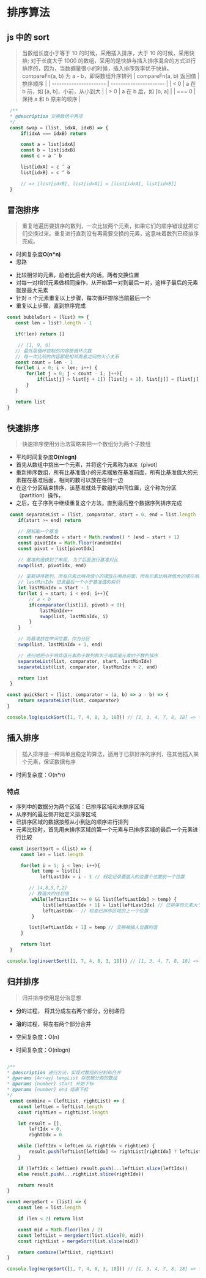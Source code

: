 # 排序算法

## js 中的 sort

> 当数组长度小于等于 10 的时候，采用插入排序，大于 10 的时候，采用快排;
> 对于长度大于 1000 的数组，采用的是快排与插入排序混合的方式进行排序的，因为，当数据量很小的时候，插入排序效率优于快排。
> compareFn(a, b) 为 a - b，即将数组升序排列
> | compareFn(a, b) 返回值 | 排序顺序 |
> | ---------------------- | ---------------------- |
> | < 0 | a 在 b 前，如 [a, b]，小前，从小到大 |
> | > 0 | a 在 b 后，如 [b, a] |
> | === 0 | 保持 a 和 b 原来的顺序 |

```JavaScript
 /**
 * @description 交换数组中两项
 */
 const swap = (list, idxA, idxB) => {
     if(idxA === idxB) return

     const a = list[idxA]
     const b = list[idxB]
     const c = a ^ b

     list[idxA] = c ^ a
     list[idxB] = c ^ b

     // => [list[idxB], list[idxA]] = [list[idxA], list[idxB]]
 }
```

## 冒泡排序

> 重复地遍历要排序的数列，一次比较两个元素，如果它们的顺序错误就把它们交换过来。重复进行直到没有再需要交换的元素，这意味着数列已经排序完成。

-   时间复杂度**O(n\*n)**
-   思路

*   比较相邻的元素，前者比后者大的话，两者交换位置
*   对每一对相邻元素做相同操作，从开始第一对到最后一对，这样子最后的元素就是最大元素
*   针对 n 个元素重复以上步骤，每次循环排除当前最后一个
*   重复以上步骤，直到排序完成

```JavaScript
const bubbleSort = (list) => {
   const len = list?.length - 1

   if(!len) return []

    // [1, 9, 6]
   // 最外层循环控制的内容是循环次数
   // 每一次比较的内容都是相邻两者之间的大小关系
   const count = len - 1
   for(let i = 0; i < len; i++) {
       for(let j = 0; j < count - i; j++){
           if(list[j] > list[j + 1]) [list[j + 1], list[j]] = [list[j], list[j + 1]]
       }
   }

   return list
}
```

## 快速排序

> 快速排序使用分治法策略来把一个数组分为两个子数组

-   平均时间复杂度**O(nlogn)**
-   首先从数组中挑出一个元素，并将这个元素称为<code>基准</code>（pivot）
-   重新排序数组，所有比基准值小的元素摆放在基准前面，所有比基准值大的元素摆在基准后面，相同的数可以放在任何一边
-   在这个分区结束排序，该基准就处于数组的中间位置，这个称为分区（partition）操作，
-   之后，在子序列中继续重复这个方法，直到最后整个数据序列排序完成

```JavaScript
 const separateList = (list, comparator, start = 0, end = list.length - 1) => {
    if(start >= end) return

    // 随机取一个基准
    const randomIdx = start + Math.random() * (end - start + 1)
    const pivotIdx = Math.floor(randomIdx)
    const pivot = list[pivotIdx]

    // 基准的值换到了末尾, 为了后面进行基准对比
    swap(list, pivotIdx, end)

    // 重新排序数列，所有元素比哨兵值小的摆放在哨兵前面，所有元素比哨兵值大的摆在哨兵的后面（相同的数可以到任一边）
    // lastMinIdx 记录最后一个小于基准值的索引
    let lastMinIdx = start - 1
    for(let i = start; i < end; i++){
        // a < b
        if(comparator(list[i], pivot) < 0){
            lastMinIdx++
            swap(list, lastMinIdx, i)
        }
    }

    // 将基准放在中间位置，作为分区
    swap(list, lastMinIdx + 1, end)

    // 递归地把小于哨兵值元素的子数列和大于哨兵值元素的子数列排序
    separateList(list, comparator, start, lastMinIdx)
    separateList(list, comparator, lastMinIdx + 2, end)

    return list
 }

const quickSort = (list, comparator = (a, b) => a - b) => {
    return separateList(list, comparator)
}

console.log(quickSort([1, 7, 4, 8, 3, 18])) // [1, 3, 4, 7, 8, 18] => take 0.069 s
```

## 插入排序

> 插入排序是一种简单且稳定的算法，适用于已排好序的序列，往其他插入某个元素，保证数据有序

-   时间复杂度：O(n\*n)

### 特点

-   序列中的数据分为两个区域：已排序区域和未排序区域
-   从序列的最左侧开始定义排序区域
-   已排序区域的数据按照从小到达的顺序进行排列
-   元素比较时，首先用未排序区域的第一个元素与已排序区域的最后一个元素进行比较

```JavaScript
 const insertSort = (list) => {
     const len = list.length

     for(let i = 1; i < len; i++){
         let temp = list[i]
            leftLastIdx = i - 1 // 假定记录要插入的位置个位置前一个位置

        // [4,8,5,7,2]
        // 数值大的往后插
         while(leftLastIdx >= 0 && list[leftLastIdx] > temp) {
             list[leftLastIdx + 1] = list[leftLastIdx] // 已排序的元素大于新元素，将该元素插到一下个位置
             leftLastIdx-- // 检查已排序区域的上一个位置
         }

        list[leftLastIdx + 1] = temp // 交换被插入位置的值
     }

     return list
 }

console.log(insertSort([1, 7, 4, 8, 3, 18])) // [1, 3, 4, 7, 8, 18] => take 0.066 s
```

## 归并排序

> 归并排序使用是分治思想

-   **分**的过程， 将其分成左右两个部分，分别递归
-   **治**的过程，将左右两个部分合并

-   空间复杂度：O(n)
-   时间复杂度：O(nlogn)

```JavaScript

/**
* @description 递归方法，实现对数组的分割和合并
* @params {Array} tempList 存放被分割的数组
* @params {number} start 开始下标
* @params {number} end 结束下标
*/
 const combine = (leftList, rightList) => {
    const leftLen = leftList.length
    const rightLen = rightList.length

    let result = [],
        leftIdx = 0,
        rightIdx = 0

    while (leftIdx < leftLen && rightIdx < rightLen) {
        result.push(leftList[leftIdx] <= rightList[rightIdx] ? leftList[leftIdx++] : rightList[rightIdx++])
    }

    if (leftIdx < leftLen) result.push(...leftList.slice(leftIdx))
    else result.push(...rightList.slice(rightIdx))

    return result
}

const mergeSort = (list) => {
    const len = list.length

    if (len < 2) return list

    const mid = Math.floor(len / 2)
    const leftList = mergeSort(list.slice(0, mid))
    const rightList = mergeSort(list.slice(mid))

    return combine(leftList, rightList)
}

console.log(mergeSort([1, 7, 4, 8, 3, 18])) // [1, 3, 4, 7, 8, 18] => take 0.071 s
```
